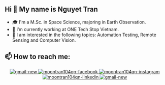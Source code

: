 <!---
moontran104qn/moontran104qn is a ✨ special ✨ repository because its `README.md` (this file) appears on your GitHub profile.
You can click the Preview link to take a look at your changes.
--->

## Hi 👋 My name is Nguyet Tran
- :mortar_board: I'm a M.Sc. in Space Science, majoring in Earth Observation. 
- :round_pushpin: I’m currently working at ONE Tech Stop Vietnam.
- 👀 I am interested in the following topics: Automation Testing, Remote Sensing and Computer Vision.<br>
## 📫 How to reach me: 
<!-- https://icons8.com -->
<div align="center">

  <a href="mailto:moontran104qn@gmail.com" target="top">
    <img src="https://img.icons8.com/clouds/100/gmail-new.png" alt="gmail-new" alt="moontran104qn-email" />
  </a>
  
  <a href="https://www.facebook.com/profile.php?id=100007320825664" target="blank">
    <img src="https://img.icons8.com/clouds/100/facebook-new.png" alt="moontran104qn-facebook" />
  </a>

  <a href="https://instagram.com/moon.104qn" target="blank">
    <img src="https://img.icons8.com/clouds/100/instagram-new--v3.png" alt="moontran104qn-instagram" />
  </a>
  
  <a href="https://www.linkedin.com/in/nguyet-tran-736b7a220/" target="blank">
    <img src="https://img.icons8.com/clouds/100/linkedin.png" alt="moontran104qn-linkedin" />
  </a>
  
  <a href="https://github.com/moontran104qn" target="top">
    <img src="https://img.icons8.com/clouds/100/github.png" alt="gmail-new" alt="moontran104qn-github" />
  </a>
  
</div>

<br>


